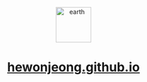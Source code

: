 <p align="center">
  <a href="https://hewonjeong.github.io">
    <img alt="earth" src="https://emojipedia-us.s3.dualstack.us-west-1.amazonaws.com/thumbs/240/apple/232/earth-globe-asia-australia_1f30f.png" width="80" />
  </a>
</p>

<h1 align="center">
  <a href="https://hewonjeong.github.io">
    hewonjeong.github.io
  </a>
</h1>
